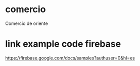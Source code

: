 # comercio
Comercio de oriente


# link example code firebase
https://firebase.google.com/docs/samples?authuser=0&hl=es